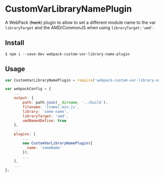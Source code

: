 # CustomVarLibraryNamePlugin

A WebPack (~~hack~~) plugin to allow to set a different module name to the var `libraryTarget` and the AMD/CommonJS when using `libraryTarget:'umd'`.

## Install

```
$ npm i --save-dev webpack-custom-var-library-name-plugin
```

## Usage

```js
var CustomVarLibraryNamePlugin = require('webpack-custom-var-library-name-plugin');

var webpackConfig = {
    ...
    output: {
        path: path.join(__dirname, '../build'),
        filename: '[name].min.js',
        library: 'some-name',
        libraryTarget: 'umd',
        umdNamedDefine: true
    },
    ...
    plugins: [
        ...
        new CustomVarLibraryNamePlugin({
          name: 'someName'
        }),
        ...
    ],
    ...
};
